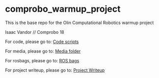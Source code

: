 # comprobo_warmup_project
This is the base repo for the Olin Computational Robotics warmup project

Isaac Vandor // Comprobo 18

For code, please go to: [Code scripts](https://github.com/isaacvandor/comprobo_warmup_project/tree/master/warmup_project/scripts)

For media, please go to: [Media folder](https://github.com/isaacvandor/comprobo_warmup_project/tree/master/warmup_project/media)

For rosbags, please go to: [ROS bags](https://github.com/isaacvandor/comprobo_warmup_project/tree/master/warmup_project/bags)

For project writeup, please go to: [Project Writeup](https://github.com/isaacvandor/comprobo_warmup_project/blob/master/project_writeup.md)
